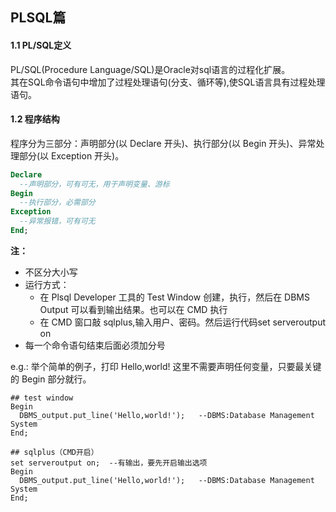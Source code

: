 ## PLSQL篇
#### 1.1 PL/SQL定义
PL/SQL(Procedure Language/SQL)是Oracle对sql语言的过程化扩展。  
其在SQL命令语句中增加了过程处理语句(分支、循环等),使SQL语言具有过程处理语句。

#### 1.2 程序结构
程序分为三部分：声明部分(以 Declare 开头)、执行部分(以 Begin 开头)、异常处理部分(以 Exception 开头)。    
```sql
Declare  
  --声明部分，可有可无，用于声明变量、游标  
Begin  
  --执行部分，必需部分   
Exception  
  --异常报错，可有可无  
End;  
```  
**注：**  
- 不区分大小写  
- 运行方式：
    - 在 Plsql Developer 工具的 Test Window 创建，执行，然后在 DBMS Output 可以看到输出结果。也可以在 CMD 执行
    - 在 CMD 窗口敲 sqlplus,输入用户、密码。然后运行代码set serveroutput on
- 每一个命令语句结束后面必须加分号

e.g.: 举个简单的例子，打印 Hello,world!
这里不需要声明任何变量，只要最关键的 Begin 部分就行。  
```
## test window
Begin
  DBMS_output.put_line('Hello,world!');   --DBMS:Database Management System
End;
```
```
## sqlplus（CMD开启）
set serveroutput on;  --有输出，要先开启输出选项
Begin
  DBMS_output.put_line('Hello,world!');   --DBMS:Database Management System
End;
```




